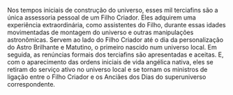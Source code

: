 ﻿Nos tempos iniciais de construção do universo, esses mil terciafins são a única assessoria pessoal de um Filho Criador. Eles adquirem uma experiência extraordinária, como assistentes do Filho, durante essas idades movimentadas de montagem do universo e outras manipulações astronômicas. Servem ao lado do Filho Criador até o dia da personalização do Astro Brilhante e Matutino, o primeiro nascido num universo local. Em seguida, as renúncias formais dos terciafins são apresentadas e aceitas. E, com o aparecimento das ordens iniciais de vida angélica nativa, eles se retiram do serviço ativo no universo local e se tornam os ministros de ligação entre o Filho Criador e os Anciães dos Dias do superuniverso correspondente.